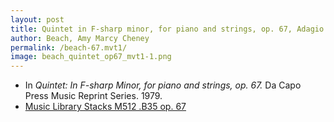 ```yaml
---
layout: post
title: Quintet in F-sharp minor, for piano and strings, op. 67, Adagio
author: Beach, Amy Marcy Cheney
permalink: /beach-67.mvt1/
image: beach_quintet_op67_mvt1-1.png
---
```


- In *Quintet: In F-sharp Minor, for piano and strings, op. 67.* Da Capo Press Music Reprint Series. 1979.
- <a href="https://tufts-primo.hosted.exlibrisgroup.com/permalink/f/14dinuo/01TUN_ALMA2183367040003851">Music Library Stacks M512 .B35 op. 67</a>
